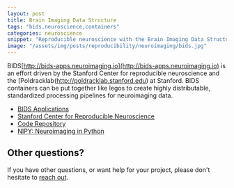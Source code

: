```yaml
---
layout: post
title: Brain Imaging Data Structure
tags: "bids,neuroscience,containers"
categories: neuroscience
snippet: "Reproducible neuroscience with the Brain Imaging Data Structure"
image: "/assets/img/posts/reproducibility/neuroimaging/bids.jpg"
---
```


BIDS[http://bids-apps.neuroimaging.io](http://bids-apps.neuroimaging.io) is an effort driven by the Stanford Center for reproducible neuroscience and the [Poldracklab(http://poldracklab.stanford.edu) at Stanford. BIDS containers can be put together like legos to create highly distributable, standardized processing pipelines for neuroimaging data.

 - [BIDS Applications](http://bids-apps.neuroimaging.io)
 - [Stanford Center for Reproducible Neuroscience](http://reproducibility.stanford.edu)
 - [Code Repository](https://github.com/BIDS-Apps)
 - [NIPY: Neuroimaging in Python](http://www.nipy.org)


## Other questions?
If you have other questions, or want help for your project, please don't hesitate to <a href="https://researchapps.github.io/pages/support">reach out</a>.
